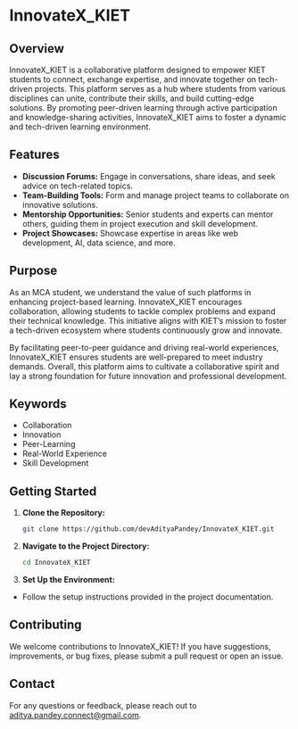 # InnovateX_KIET

## Overview
InnovateX_KIET is a collaborative platform designed to empower KIET students to connect, exchange expertise, and innovate together on tech-driven projects. This platform serves as a hub where students from various disciplines can unite, contribute their skills, and build cutting-edge solutions. By promoting peer-driven learning through active participation and knowledge-sharing activities, InnovateX_KIET aims to foster a dynamic and tech-driven learning environment.

## Features
- **Discussion Forums:** Engage in conversations, share ideas, and seek advice on tech-related topics.
- **Team-Building Tools:** Form and manage project teams to collaborate on innovative solutions.
- **Mentorship Opportunities:** Senior students and experts can mentor others, guiding them in project execution and skill development.
- **Project Showcases:** Showcase expertise in areas like web development, AI, data science, and more.

## Purpose
As an MCA student, we understand the value of such platforms in enhancing project-based learning. InnovateX_KIET encourages collaboration, allowing students to tackle complex problems and expand their technical knowledge. This initiative aligns with KIET’s mission to foster a tech-driven ecosystem where students continuously grow and innovate.

By facilitating peer-to-peer guidance and driving real-world experiences, InnovateX_KIET ensures students are well-prepared to meet industry demands. Overall, this platform aims to cultivate a collaborative spirit and lay a strong foundation for future innovation and professional development.

## Keywords
- Collaboration
- Innovation
- Peer-Learning
- Real-World Experience
- Skill Development

## Getting Started
1. **Clone the Repository:**
   ```bash
   git clone https://github.com/devAdityaPandey/InnovateX_KIET.git

2. **Navigate to the Project Directory:**
   ```bash
   cd InnovateX_KIET

3. **Set Up the Environment:**
 - Follow the setup instructions provided in the project documentation.

## Contributing
We welcome contributions to InnovateX_KIET! If you have suggestions, improvements, or bug fixes, please submit a pull request or open an issue.

## Contact
For any questions or feedback, please reach out to aditya.pandey.connect@gmail.com.
